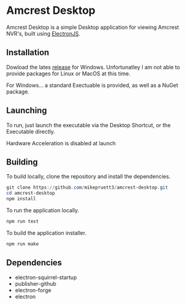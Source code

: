 # Amcrest Desktop

Amcrest Desktop is a simple Desktop application for viewing Amcrest NVR's, built using [ElectronJS](https://www.electronjs.org).

## Installation

Dowload the lates [release](https://github.com/mikepruett3/amcrest-desktop/releases) for Windows. Unfortunatley I am not able to provide packages for Linux or MacOS at this time.

For Windows... a standard Exectuable is provided, as well as a NuGet package.

## Launching

To run, just launch the executable via the Desktop Shortcut, or the Executable directly.

Hardware Acceleration is disabled at launch

## Building

To build locally, clone the repository and install the dependencies.

```powershell
git clone https://github.com/mikepruett3/amcrest-desktop.git
cd amcrest-desktop
npm install
```

To run the application locally.

```powershell
npm run test
```

To build the application installer.

```powershell
npm run make
```

## Dependencies

- electron-squirrel-startup
- publisher-github
- electron-forge
- electron

